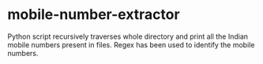 # mobile-number-extractor
Python script recursively traverses whole directory and print all the Indian mobile numbers present in files. Regex has been used to identify the mobile numbers.
